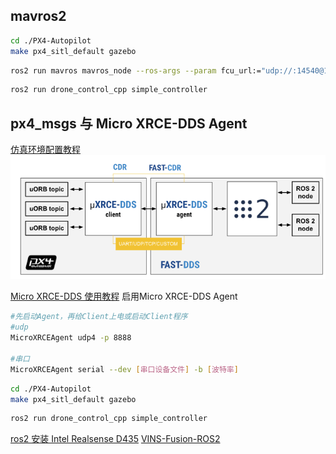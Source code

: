 ## mavros2
```bash
cd ./PX4-Autopilot
make px4_sitl_default gazebo
```

```bash
ros2 run mavros mavros_node --ros-args --param fcu_url:="udp://:14540@127.0.0.1:14557"
```

```bash
ros2 run drone_control_cpp simple_controller
```



## px4_msgs 与 Micro XRCE-DDS Agent
[仿真环境配置教程](https://blog.csdn.net/m0_49214238/article/details/145987514)
<img src="images/Micro-XRCE-DDS-Agent.png">


[Micro XRCE-DDS 使用教程](https://docs.px4.io/main/en/middleware/uxrce_dds.html#starting-agent-and-client)
启用Micro XRCE-DDS Agent
```bash
#先启动Agent，再给Client上电或启动Client程序
#udp
MicroXRCEAgent udp4 -p 8888

#串口
MicroXRCEAgent serial --dev [串口设备文件] -b [波特率]
```

```bash
cd ./PX4-Autopilot
make px4_sitl_default gazebo
```

```bash
ros2 run drone_control_cpp simple_controller
```

[ros2 安装 Intel Realsense D435](https://blog.csdn.net/qq_43481447/article/details/130842883)
[VINS-Fusion-ROS2](https://github.com/zinuok/VINS-Fusion-ROS2)